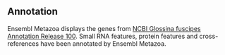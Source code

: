 Annotation
----------

Ensembl Metazoa displays the genes from [NCBI Glossina fuscipes Annotation Release 100](https://www.ncbi.nlm.nih.gov/genome/annotation_euk/Glossina_fuscipes/100/).
Small RNA features, protein features and cross-references have been
annotated by Ensembl Metazoa.
